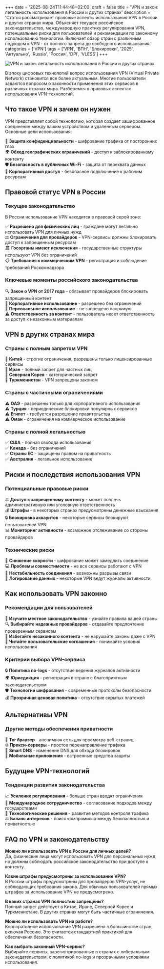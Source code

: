+++
date = '2025-08-24T11:44:48+02:00'
draft = false
title = 'VPN и закон: легальность использования в России и других странах'
description = 'Статья рассматривает правовые аспекты использования VPN в России и других странах мира. Объясняет текущее российское законодательство, международную практику регулирования VPN, потенциальные риски для пользователей и рекомендации по законному использованию технологии. Включает обзор стран с различным подходом к VPN - от полного запрета до свободного использования.'
categories = ['VPN']
tags = ['VPN', 'ВПН', 'Блокировки', '2025', 'Актуально', 'Russia', 'Россия', 'DPI', 'VLESS']
+++

![VPN и закон: легальность использования в России и других странах](https://imagestoring.fra1.cdn.digitaloceanspaces.com/43F17F81-E8CA-4E8F-A30F-17D0A3B29F93.png)

В эпоху цифровых технологий вопрос использования VPN (Virtual Private Network) становится все более актуальным. Многие пользователи задаются вопросом о законности применения этих сервисов в различных странах мира. Разберемся в правовых аспектах использования VPN-технологий.

## Что такое VPN и зачем он нужен

VPN представляет собой технологию, которая создает зашифрованное соединение между вашим устройством и удаленным сервером. Основные цели использования:

🔐 **Защита конфиденциальности** - шифрование трафика от посторонних глаз  
🌍 **Обход географических ограничений** - доступ к заблокированному контенту  
🛡️ **Безопасность в публичных Wi-Fi** - защита от перехвата данных  
🏢 **Корпоративный доступ** - безопасное подключение к рабочим ресурсам

## Правовой статус VPN в России

### Текущее законодательство

В России использование VPN находится в правовой серой зоне:

✅ **Разрешено для физических лиц** - граждане могут легально использовать VPN для личных нужд  
⚖️ **Ограничения для провайдеров** - VPN-сервисы должны блокировать доступ к запрещенным ресурсам  
🏛️ **Госорганы имеют исключения** - государственные структуры используют VPN без ограничений  
📋 **Требования к коммерческим VPN** - регистрация и соблюдение требований Роскомнадзора

### Ключевые моменты российского законодательства

🔍 **Закон о VPN от 2017 года** - обязывает провайдеров блокировать запрещенный контент  
💼 **Корпоративное использование** - разрешено без ограничений  
🎯 **Персональное использование** - не запрещено напрямую  
⚠️ **Ответственность за контент** - пользователь несет ответственность за доступ к незаконным материалам

## VPN в других странах мира

### Страны с полным запретом VPN

🚫 **Китай** - строгие ограничения, разрешены только лицензированные сервисы  
🚫 **Иран** - полный запрет для частных лиц  
🚫 **Северная Корея** - категорический запрет  
🚫 **Туркменистан** - VPN запрещены законом

### Страны с частичными ограничениями

⚠️ **ОАЭ** - разрешены только для корпоративного использования  
⚠️ **Турция** - периодические блокировки популярных сервисов  
⚠️ **Египет** - требуется разрешение правительства  
⚠️ **Оман** - ограничения на коммерческое использование

### Страны с полной легальностью

✅ **США** - полная свобода использования  
✅ **Канада** - без ограничений  
✅ **Страны ЕС** - защищены правом на приватность  
✅ **Австралия** - легальное использование

## Риски и последствия использования VPN

### Потенциальные правовые риски

⚖️ **Доступ к запрещенному контенту** - может повлечь административную или уголовную ответственность  
💰 **Штрафы** - в некоторых странах предусмотрены денежные взыскания  
🔒 **Блокировка аккаунтов** - некоторые сервисы блокируют пользователей VPN  
📊 **Мониторинг активности** - возможное отслеживание со стороны провайдеров

### Технические риски

🐌 **Снижение скорости** - шифрование может замедлить соединение  
💻 **Проблемы совместимости** - не все сервисы работают с VPN  
🔌 **Нестабильность соединения** - возможны разрывы связи  
💾 **Логирование данных** - некоторые VPN ведут журналы активности

## Как использовать VPN законно

### Рекомендации для пользователей

📖 **Изучите местное законодательство** - узнайте правила вашей страны  
🔍 **Выбирайте надежных провайдеров** - отдавайте предпочтение проверенным сервисам  
🚫 **Избегайте незаконного контента** - не нарушайте законы даже с VPN  
📝 **Читайте пользовательские соглашения** - понимайте условия использования

### Критерии выбора VPN-сервиса

🔒 **Политика no-logs** - отсутствие ведения журналов активности  
🌍 **Юрисдикция** - регистрация в стране с благоприятным законодательством  
🛡️ **Технологии шифрования** - современные протоколы безопасности  
💰 **Прозрачная ценовая политика** - отсутствие скрытых платежей

## Альтернативы VPN

### Другие методы обеспечения приватности

🔐 **Tor браузер** - анонимная сеть для просмотра веб-страниц  
🌐 **Прокси-серверы** - простое перенаправление трафика  
🔧 **Smart DNS** - изменение DNS для обхода блокировок  
📱 **Мобильные приложения** - встроенные средства защиты

## Будущее VPN-технологий

### Тенденции развития законодательства

📈 **Усиление регулирования** - больше стран вводят ограничения  
🤝 **Международное сотрудничество** - согласование подходов между государствами  
🔬 **Технологические решения** - развитие методов контроля трафика  
⚖️ **Баланс интересов** - поиск компромисса между безопасностью и приватностью

## FAQ по VPN и законодательству

**Можно ли использовать VPN в России для личных целей?**  
Да, физические лица могут использовать VPN для персональных нужд, но должны соблюдать российское законодательство при доступе к контенту.

**Какие штрафы предусмотрены за использование VPN?**  
В России штрафы предусмотрены для провайдеров VPN-услуг, не соблюдающих требования закона. Для обычных пользователей прямых штрафов за использование VPN не предусмотрено.

**В каких странах VPN полностью запрещены?**  
Полный запрет действует в Китае, Иране, Северной Корее и Туркменистане. В других странах могут быть частичные ограничения.

**Можно ли использовать VPN на работе?**  
Корпоративное использование VPN разрешено в большинстве стран, включая Россию. Это считается стандартной практикой для обеспечения безопасности.

**Как выбрать законный VPN-сервис?**  
Выбирайте сервисы, зарегистрированные в странах с либеральным законодательством, с политикой no-logs и прозрачными условиями использования.